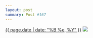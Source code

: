 ```yaml
---
layout: post
summary: Post #167
---
```


<p>
  <time><a href="/167">{{ page.date | date: "%B %e, %Y" }}</a></time>
  <a href="/167"><img src="{{ site.assets_url }}/167-640.jpg" srcset="{{ site.assets_url }}/167-1280.jpg 1280w, {{ site.assets_url }}/167-960.jpg 960w, {{ site.assets_url }}/167-640.jpg 640w, {{ site.assets_url }}/167-320.jpg 320w" sizes="(min-width: 700px) 50vw, calc(100vw - 2rem)" /></a>
</p>
